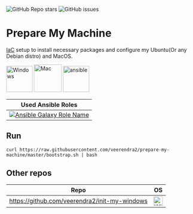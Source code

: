![GitHub Repo stars](https://img.shields.io/github/stars/veerendra2/prepare-my-machine)
![GitHub issues](https://img.shields.io/github/issues/veerendra2/prepare-my-machine)

# Prepare My Machine
[IaC](https://en.wikipedia.org/wiki/Infrastructure_as_code) setup to install necessary packages and configure my Ubuntu(Or any Debian distro) and MacOS.

<img src="https://user-images.githubusercontent.com/8393701/248329468-ed036c98-08e7-4ee6-99ef-d5cef2e48a95.png" alt="Windows" width="70"/> <img src="https://user-images.githubusercontent.com/8393701/248331160-ae1cd8f6-7c4b-483b-9799-6b44ed3f30f2.png" alt="Mac" width="74"/> <img src="https://user-images.githubusercontent.com/8393701/263299605-4e5404f1-5e70-441b-9b57-477c5bf5405e.png" alt="ansible" width="70"/>

| Used Ansible Roles |
| ------------------ |
| [<img alt="Ansible Galaxy Role Name" src="https://img.shields.io/ansible/role/63075">](https://galaxy.ansible.com/veerendra2/prepare_dev_setup) |


## Run
```
curl https://raw.githubusercontent.com/veerendra2/prepare-my-machine/master/bootstrap.sh | bash
```

## Other repos
| Repo | OS |
| ---- | ---- |
| https://github.com/veerendra2/init-my-windows | <img src="https://user-images.githubusercontent.com/8393701/248329539-0b792b81-2d32-4ef9-b92e-0350ad472d61.png" alt="Windows" width="25"/> |
